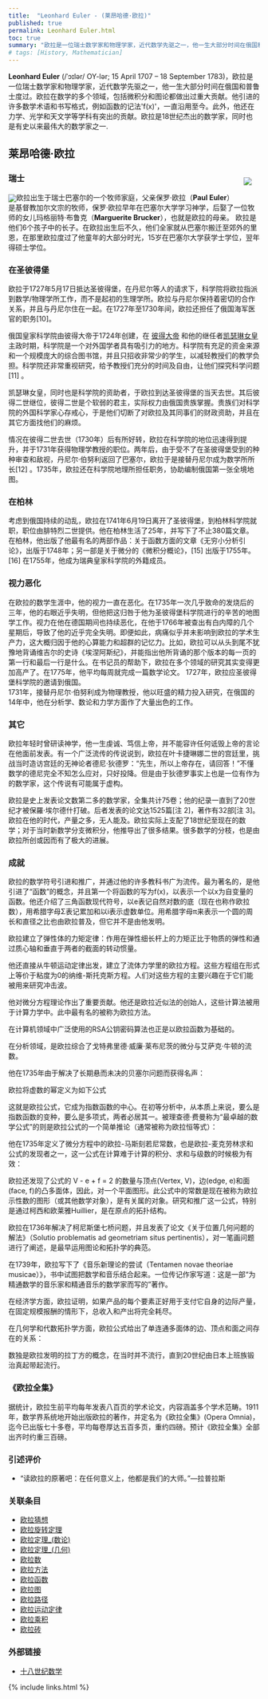 ```yaml
---
title:  "Leonhard Euler - (莱昂哈德·欧拉)"
published: true
permalink: Leonhard Euler.html
toc: true
summary: "欧拉是一位瑞士数学家和物理学家，近代数学先驱之一，他一生大部分时间在俄国和普鲁士度过。欧拉在数学的多个领域，包括微积分和图论都做出过重大贡献。他引进的许多数学术语和书写格式，例如函数的记法f(x)，一直沿用至今。此外，他还在力学、光学和天文学等学科有突出的贡献。欧拉是18世纪杰出的数学家，同时也是有史以来最伟大的数学家之一."
# tags: [History, Mathematician]
---
```


__Leonhard Euler__ (/ˈɔɪlər/ OY-lər; 15 April 1707 – 18 September 1783)，欧拉是一位瑞士数学家和物理学家，近代数学先驱之一，他一生大部分时间在俄国和普鲁士度过。欧拉在数学的多个领域，包括微积分和图论都做出过重大贡献。他引进的许多数学术语和书写格式，例如函数的记法'f(x)'，一直沿用至今。此外，他还在力学、光学和天文学等学科有突出的贡献。欧拉是18世纪杰出的数学家，同时也是有史以来最伟大的数学家之一. 

## 莱昂哈德·欧拉
<div id="toc"></div>
<img src="https://upload.wikimedia.org/wikipedia/commons/thumb/6/60/Leonhard_Euler_2.jpg/330px-Leonhard_Euler_2.jpg" align="right" style="margin:16px">  

### 瑞士
<img src="https://upload.wikimedia.org/wikipedia/commons/thumb/f/f3/Flag_of_Switzerland.svg/30px-Flag_of_Switzerland.svg.png" align="center">欧拉出生于瑞士巴塞尔的一个牧师家庭，父亲保罗·欧拉（__Paul Euler__）是基督教加尔文宗的牧师，保罗·欧拉早年在巴塞尔大学学习神学，后娶了一位牧师的女儿玛格丽特·布鲁克（__Marguerite Brucker__），也就是欧拉的母亲。
欧拉是他们6个孩子中的长子。在欧拉出生后不久，他们全家就从巴塞尔搬迁至郊外的里恩，在那里欧拉度过了他童年的大部分时光，15岁在巴塞尔大学获学士学位，翌年得硕士学位。  

### 在圣彼得堡
欧拉于1727年5月17日抵达圣彼得堡，在丹尼尔等人的请求下，科学院将欧拉指派到数学/物理学所工作，而不是起初的生理学所。欧拉与丹尼尔保持着密切的合作关系，并且与丹尼尔住在一起。在1727年至1730年间，欧拉还担任了俄国海军医官的职务[10]。

俄国皇家科学院由彼得大帝于1724年创建，在 [彼得大帝](#xxx) 和他的继任者[凯瑟琳女皇](#xxx)主政时期，科学院是一个对外国学者具有吸引力的地方。科学院有充足的资金来源和一个规模庞大的综合图书馆，并且只招收非常少的学生，以减轻教授们的教学负担。科学院还非常重视研究，给予教授们充分的时间及自由，让他们探究科学问题[11] 。

凯瑟琳女皇，同时也是科学院的资助者，于欧拉到达圣彼得堡的当天去世。其后彼得二世继位，彼得二世是个软弱的君主，实际权力由俄国贵族掌握。贵族们对科学院的外国科学家心存戒心，于是他们切断了对欧拉及其同事们的财政资助，并且在其它方面找他们的麻烦。

情况在彼得二世去世（1730年）后有所好转，欧拉在科学院的地位迅速得到提升，并于1731年获得物理学教授的职位。两年后，由于受不了在圣彼得堡受到的种种审查和敌视，丹尼尔·伯努利返回了巴塞尔，欧拉于是接替丹尼尔成为数学所所长[12] 。1735年，欧拉还在科学院地理所担任职务，协助编制俄国第一张全境地图。

### 在柏林
考虑到俄国持续的动乱，欧拉在1741年6月19日离开了圣彼得堡，到柏林科学院就职，职位由腓特烈二世提供。他在柏林生活了25年，并写下了不止380篇文章。在柏林，他出版了他最有名的两部作品：关于函数方面的文章《无穷小分析引论》，出版于1748年；另一部是关于微分的《微积分概论》，[15] 出版于1755年。[16] 在1755年，他成为瑞典皇家科学院的外籍成员。

### 视力恶化
在欧拉的数学生涯中，他的视力一直在恶化。在1735年一次几乎致命的发烧后的三年，他的右眼近乎失明，但他把这归咎于他为圣彼得堡科学院进行的辛苦的地图学工作。视力在他在德国期间也持续恶化，在他于1766年被查出有白内障的几个星期后，导致了他的近乎完全失明。即便如此，病痛似乎并未影响到欧拉的学术生产力，这大概归因于他的心算能力和超群的记忆力。比如，欧拉可以从头到尾不犹豫地背诵维吉尔的史诗《埃涅阿斯纪》，并能指出他所背诵的那个版本的每一页的第一行和最后一行是什么。在书记员的帮助下，欧拉在多个领域的研究其实变得更加高产了。在1775年，他平均每周就完成一篇数学论文。
1727年，欧拉应圣彼得堡科学院的邀请到俄国。  
1731年，接替丹尼尔·伯努利成为物理教授，他以旺盛的精力投入研究，在俄国的14年中，他在分析学、数论和力学方面作了大量出色的工作。  

### 其它
欧拉年轻时曾研读神学，他一生虔诚、笃信上帝，并不能容许任何诋毁上帝的言论在他面前发表。有一个广泛流传的传说说到，欧拉在叶卡捷琳娜二世的宫廷里，挑战当时造访宫廷的无神论者德尼·狄德罗：“先生，所以上帝存在，请回答！”不懂数学的德尼完全不知怎么应对，只好投降。但是由于狄德罗事实上也是一位有作为的数学家，这个传说有可能属于虚构。

欧拉是史上发表论文数第二多的数学家，全集共计75卷；他的纪录一直到了20世纪才被保羅·埃尔德什打破。后者发表的论文达1525篇[注 2]，著作有32部[注 3]。欧拉在他的时代，产量之多，无人能及。欧拉实际上支配了18世纪至现在的数学；对于当时新数学分支微积分，他推导出了很多结果。很多数学的分枝，也是由欧拉所创或因而有了极大的进展。

### 成就
欧拉的数学符号引进和推广，并通过他的许多教科书广为流传。最为著名的，是他引进了“函数”的概念，并且第一个将函数的写为f(x)，以表示一个以x为自变量的函数。他还介绍了三角函数现代符号，以e表记自然对数的底（现在也称作欧拉数），用希腊字母Σ表记累加和以i表示虚数单位。用希腊字母π来表示一个圆的周长和直径之比也由欧拉普及，但它并不是由他发明。

欧拉建立了弹性体的力矩定律：作用在弹性细长杆上的力矩正比于物质的弹性和通过质心轴和垂直于两者的截面的转动惯量。

他还直接从牛顿运动定律出发，建立了流体力学里的欧拉方程。这些方程组在形式上等价于粘度为0的纳维-斯托克斯方程。人们对这些方程的主要兴趣在于它们能被用来研究冲击波。

他对微分方程理论作出了重要贡献。他还是欧拉近似法的创始人，这些计算法被用于计算力学中。此中最有名的被称为欧拉方法。


在计算机领域中广泛使用的RSA公钥密码算法也正是以欧拉函数为基础的。

在分析领域，是欧拉综合了戈特弗里德·威廉·莱布尼茨的微分与艾萨克·牛顿的流数。

他在1735年由于解决了长期悬而未决的贝塞尔问题而获得名声：


欧拉将虚数的幂定义为如下公式

这就是欧拉公式，它成为指数函数的中心。在初等分析中，从本质上来说，要么是指数函数的变种，要么是多项式，两者必居其一。被理查德·费曼称为“最卓越的数学公式”的则是欧拉公式的一个简单推论（通常被称为欧拉恒等式）：

他在1735年定义了微分方程中的欧拉-马斯刻若尼常数，也是欧拉-麦克劳林求和公式的发现者之一，这一公式在计算难于计算的积分、求和与级数的时候极为有效：


欧拉还发现了公式的 V - e + f = 2 的数量与顶点(Vertex, V)，边(edge, e)和面(face, f)的凸多面体，因此，对一个平面图形。此公式中的常数是现在被称为欧拉示性数的图形（或其他数学对象），是有关属的对象。研究和推广这一公式，特别是通过柯西和欧莱雅Huillier，是在原点的拓扑结构。

欧拉在1736年解决了柯尼斯堡七桥问题，并且发表了论文《关于位置几何问题的解法》（Solutio problematis ad geometriam situs pertinentis），对一笔画问题进行了阐述，是最早运用图论和拓扑学的典范。

在1739年，欧拉写下了《音乐新理论的尝试（Tentamen novae theoriae musicae）》，书中试图把数学和音乐结合起来。一位传记作家写道：这是一部“为精通数学的音乐家和精通音乐的数学家而写的”著作。

在经济学方面，欧拉证明，如果产品的每个要素正好用于支付它自身的边际产量，在固定规模报酬的情形下，总收入和产出将完全耗尽。

在几何学和代数拓扑学方面，欧拉公式给出了单连通多面体的边、顶点和面之间存在的关系：


数独是欧拉发明的拉丁方的概念，在当时并不流行，直到20世纪由日本上班族锻治真起带起流行。


### 《欧拉全集》
据统计，欧拉生前平均每年发表八百页的学术论文，内容涵盖多个学术范畴。1911年，数学界系统地开始出版欧拉的著作，并定名为《欧拉全集》(Opera Omnia)，迄今已出版七十多卷，平均每卷厚达五百多页，重约四磅。预计《欧拉全集》全部出齐时约重三百磅。

### 引述评价
- “读欧拉的原著吧：在任何意义上，他都是我们的大师。”—拉普拉斯

### 关联条目
- [欧拉猜想](#xxx)
- [欧拉旋转定理](#xxx)
- [欧拉定理_(数论)](#xxx)
- [欧拉定理_(几何)](#xxx)
- [欧拉数](#xxx)
- [欧拉方法](#xxx)
- [欧拉函数](#xxx)
- [欧拉图](#xxx)
- [欧拉路径](#xxx)
- [欧拉运动定律](#xxx)
- [欧拉乘积](#xxx)
- [欧拉砖](#xxx)

### 外部链接
 - [十八世纪数学](http://ap6.pccu.edu.tw/Encyclopedia/data.asp?id=4778)

<!-- this handles the automatic toc. use ## for subheads to auto-generate the on-page minitoc. if you use html tags, you must supply an ID for the heading element in order for it to appear in the minitoc. -->
<script>
$( document ).ready(function() {
  // Handler for .ready() called.

$('#toc').toc({ minimumHeaders: 0, listType: 'ul', showSpeed: 0, headers: 'h2,h3,h4' });

/* this offset helps account for the space taken up by the floating toolbar. */
$('#toc').on('click', 'a', function() {
  var target = $(this.getAttribute('href'))
    , scroll_target = target.offset().top

  $(window).scrollTop(scroll_target - 10);
  return false
})
  
});
</script>
{% include links.html %}
